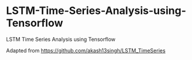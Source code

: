 # LSTM-Time-Series-Analysis-using-Tensorflow
LSTM Time Series Analysis using Tensorflow

Adapted from https://github.com/akash13singh/LSTM_TimeSeries
